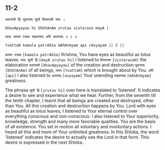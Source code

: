 ## 11-2


```shloka-sa
भवाप्ययौ हि भूतानाम् श्रुतौ विस्तरशो मया ।
```
```shloka-sa-hk
bhavApyayau hi bhUtAnAm zrutau vistarazo mayA |
```
```shloka-sa
त्वत्तः कमल पत्राक्ष माहात्म्यम् अपि चाव्ययम् ॥ २ ॥
```
```shloka-sa-hk
tvattaH kamala patrAkSa mAhAtmyam api cAvyayam || 2 ||
```

`कमल पत्राक्ष` `[kamala patrAkSa]` Krishna, You have eyes as beautiful as lotus leaves. `मया श्रुतौ हि` `[mayA zrutau hi]` I listened to `विस्तरशः` `[vistarazaH]` the elaboration `भवाप्ययौ` `[bhavApyayau]` of the creation and destruction `भूतानाम्` `[bhUtAnAm]` of all beings, `त्वत्तः` `[tvattaH]` which is brought about by You. `अपि` `[api]` I also listened to `अव्ययम्` `[avyayam]` Your unending `माहात्म्यम्` `[mAhAtmyam]` greatness.

The phrase `श्रुतौ हि` `[zrutau hi]` over here is translated to ‘listened’. It indicates a desire to see and experience what we hear.
Further, from the seventh till the tenth chapter, I learnt that all beings are created and destroyed, other than You. All this creation and destruction happens by You. 
Lord with eyes as beautiful as lotus leaves, I listened to Your eternal control over everything conscious and non-conscious. I also listened to Your superiority, knowledge, strength and many more favorable qualities. You are the basis of all existence. You set in motion all voluntary and involuntary actions. I heard all this and more of Your unlimited greatness.
In this Shloka, the word 'listened' indicates the desire to actually see the Lord in that form. This desire is expressed in the next Shloka.

